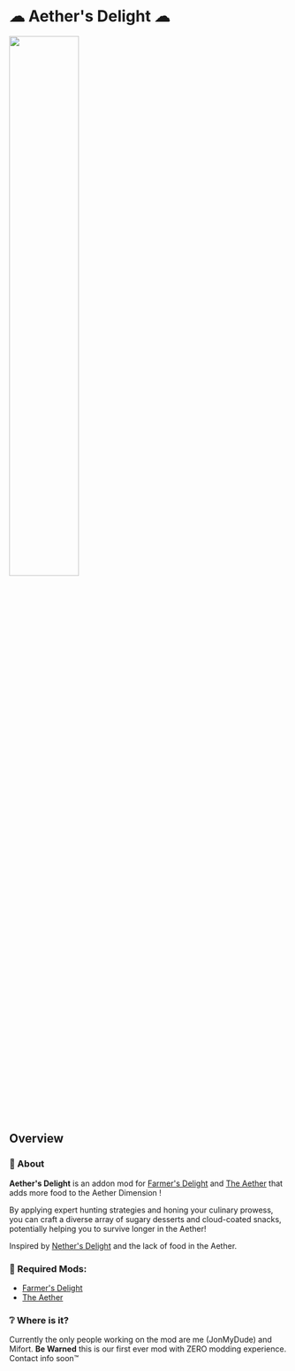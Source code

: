 # ☁ Aether's Delight ☁

<img src="https://i.imgur.com/XoeklYl.png" width="50%">

## Overview
### 📖 About

**Aether's Delight** is an addon mod for [Farmer's Delight](https://www.curseforge.com/minecraft/mc-mods/farmers-delight)
and [The Aether](https://www.curseforge.com/minecraft/mc-mods/aether)
that adds more food to the Aether Dimension !  

By applying expert hunting strategies and honing your culinary prowess, you can craft a diverse array of
sugary desserts and cloud-coated snacks, potentially helping you to survive longer in the Aether!

Inspired by [Nether's Delight](https://www.curseforge.com/minecraft/mc-mods/nethers-delight) and the lack of food in the Aether.

### 🔨 Required Mods:
- [Farmer's Delight](https://www.curseforge.com/minecraft/mc-mods/farmers-delight)
- [The Aether](https://www.curseforge.com/minecraft/mc-mods/aether)

### ❔ Where is it?
Currently the only people working on the mod are me (JonMyDude) and Mifort.
**Be Warned** this is our first ever mod with ZERO modding experience.
Contact info soon™
